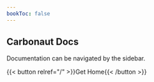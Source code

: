 ```yaml
---
bookToc: false
---
```


## **Carbonaut Docs**

Documentation can be navigated by the sidebar.

{{< button relref="/" >}}Get Home{{< /button >}}
